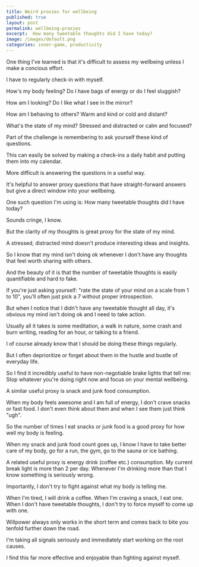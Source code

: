 ```yaml
---
title: Weird proxies for wellbeing
published: true
layout: post
permalink: wellbeing-proxies
excerpt:  How many tweetable thoughts did I have today?
image: /images/default.png
categories: inner-game, productivity
---
```


One thing I've learned is that it's difficult to assess my wellbeing unless I make a concious effort. 

I have to regularly check-in with myself.

How's my body feeling? Do I have bags of energy or do I feel sluggish?

How am I looking? Do I like what I see in the mirror?

How am I behaving to others? Warm and kind or cold and distant?

What's the state of my mind? Stressed and distracted or calm and focused?

Part of the challenge is remembering to ask yourself these kind of questions.

This can easily be solved by making a check-ins a daily habit and putting them into my calendar.

More difficult is answering the questions in a useful way.

It's helpful to answer proxy questions that have straight-forward answers but give a direct window into your wellbeing.

One such question I'm using is: How many tweetable thoughts did I have today?

Sounds cringe, I know.

But the clarity of my thoughts is great proxy for the state of my mind.

A stressed, distracted mind doesn't produce interesting ideas and insights.

So I know that my mind isn't doing ok whenever I don't have any thoughts that feel worth sharing with others.

And the beauty of it is that the number of tweetable thoughts is easily quantifiable and hard to fake.

If you're just asking yourself: "rate the state of your mind on a scale from 1 to 10", you'll often just pick a 7 without proper introspection.

But when I notice that I didn't have any tweetable thought all day, it's obvious my mind isn't doing ok and I need to take action.

Usually all it takes is some meditation, a walk in nature, some crash and burn writing, reading for an hour, or talking to a friend.

I of course already know that I should be doing these things regularly.

But I often deprioritize or forget about them in the hustle and bustle of everyday life.

So I find it incredibly useful to have non-negotiable brake lights that tell me: Stop whatever you're doing right now and focus on your mental wellbeing.

A similar useful proxy is snack and junk food consumption.

When my body feels awesome and I am full of energy, I don't crave snacks or fast food. I don't even think about them and when I see them just think "ugh". 

So the number of times I eat snacks or junk food is a good proxy for how well my body is feeling.

When my snack and junk food count goes up, I know I have to take better care of my body, go for a run, the gym, go to the sauna or ice bathing.

A related useful proxy is energy drink (coffee etc.) consumption. My current break light is more than 2 per day. Whenever I'm drinking more than that I know something is seriously wrong.

Importantly, I don't try to fight against what my body is telling me. 

When I'm tired, I will drink a coffee. When I'm craving a snack, I eat one. When I don't have tweetable thoughts, I don't try to force myself to come up with one.

Willpower always only works in the short term and comes back to bite you tenfold further down the road.

I'm taking all signals seriously and immediately start working on the root causes.

I find this far more effective and enjoyable than fighting against myself.